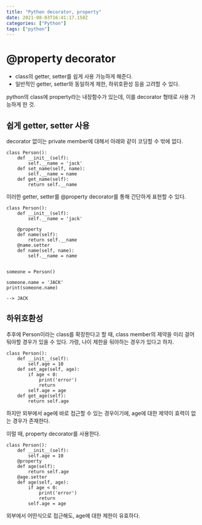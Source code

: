 ```yaml
---
title: "Python decorator, property"
date: 2021-08-03T16:41:17.158Z
categories: ["Python"]
tags: ["python"]
---
```

# @property decorator
- class의 getter, setter를 쉽게 사용 가능하게 해준다.
- 일반적인 getter, setter와 동일하게 제한, 하위호환성 등을 고려할 수 있다.

python의 class에 property라는 내장함수가 있는데, 이를 decorator 형태로 사용 가능하게 한 것.


## 쉽게 getter, setter 사용
decorator 없이는 private member에 대해서 아래와 같이 코딩할 수 밖에 없다.
```
class Person():
    def __init__(self):
        self.__name = 'jack'
    def set_name(self, name):
    	self.__name = name
    def get_name(self):
    	return self.__name
```

이러한 getter, setter를 @property decorator를 통해 간단하게 표현할 수 있다.

```
class Person():
    def __init__(self):
        self.__name = 'jack'

    @property
    def name(self):
    	return self.__name    
    @name.setter
    def name(self, name):
    	self.__name = name


someone = Person()

someone.name = 'JACK'
print(someone.name)

--> JACK

```
## 하위호환성
추후에 Person이라는 class를 확장한다고 할 때, class member의 제약을 미리 걸어둬야할 경우가 있을 수 있다.
가령, 나이 제한을 둬야하는 경우가 있다고 하자.

```
class Person():
    def __init__(self):
        self.age = 10
    def set_age(self, age):
        if age < 0:
            print('error')
            return
    	self.age = age
    def get_age(self):
    	return self.age
```

하지만 외부에서 age에 바로 접근할 수 있는 경우이기에, age에 대한 제약이 효력이 없는 경우가 존재한다.

이럴 때, property decorator를 사용한다.
```
class Person():
    def __init__(self):
        self.age = 10
    @property
    def age(self):
    	return self.age
    @age.setter
    def age(self, age):
        if age < 0:
            print('error')
            return
    	self.age = age
```
외부에서 어떤식으로 접근해도, age에 대한 제한이 유효하다.